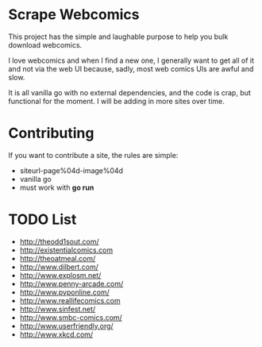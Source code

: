 # Scrape Webcomics

This project has the simple and laughable purpose to help you bulk download webcomics.

I love webcomics and when I find a new one, I generally want to get all of it and not via the web UI because, sadly, most web comics UIs are awful and slow.

It is all vanilla go with no external dependencies, and the code is crap, but functional for the moment. I will be adding in more sites over time.

# Contributing

If you want to contribute a site, the rules are simple: 

- siteurl-page%04d-image%04d
- vanilla go
- must work with **go run**

# TODO List

- http://theodd1sout.com/
- http://existentialcomics.com
- http://theoatmeal.com/
- http://www.dilbert.com/
- http://www.explosm.net/
- http://www.penny-arcade.com/
- http://www.pvponline.com/
- http://www.reallifecomics.com
- http://www.sinfest.net/
- http://www.smbc-comics.com/
- http://www.userfriendly.org/
- http://www.xkcd.com/

